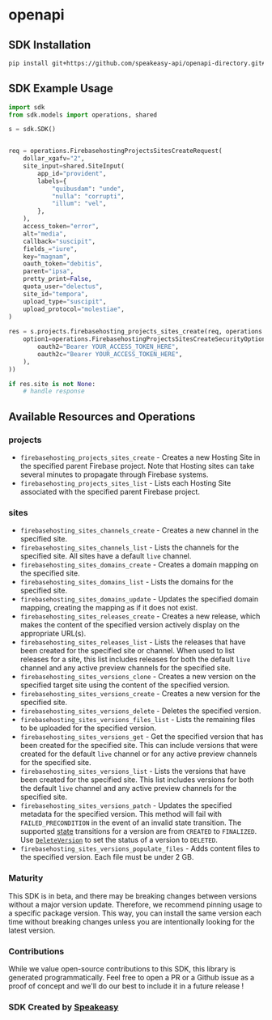 # openapi

<!-- Start SDK Installation -->
## SDK Installation

```bash
pip install git+https://github.com/speakeasy-api/openapi-directory.git#subdirectory=SDKs/googleapis.com/firebasehosting/v1beta1/python
```
<!-- End SDK Installation -->

## SDK Example Usage
<!-- Start SDK Example Usage -->
```python
import sdk
from sdk.models import operations, shared

s = sdk.SDK()


req = operations.FirebasehostingProjectsSitesCreateRequest(
    dollar_xgafv="2",
    site_input=shared.SiteInput(
        app_id="provident",
        labels={
            "quibusdam": "unde",
            "nulla": "corrupti",
            "illum": "vel",
        },
    ),
    access_token="error",
    alt="media",
    callback="suscipit",
    fields_="iure",
    key="magnam",
    oauth_token="debitis",
    parent="ipsa",
    pretty_print=False,
    quota_user="delectus",
    site_id="tempora",
    upload_type="suscipit",
    upload_protocol="molestiae",
)
    
res = s.projects.firebasehosting_projects_sites_create(req, operations.FirebasehostingProjectsSitesCreateSecurity(
    option1=operations.FirebasehostingProjectsSitesCreateSecurityOption1(
        oauth2="Bearer YOUR_ACCESS_TOKEN_HERE",
        oauth2c="Bearer YOUR_ACCESS_TOKEN_HERE",
    ),
))

if res.site is not None:
    # handle response
```
<!-- End SDK Example Usage -->

<!-- Start SDK Available Operations -->
## Available Resources and Operations


### projects

* `firebasehosting_projects_sites_create` - Creates a new Hosting Site in the specified parent Firebase project. Note that Hosting sites can take several minutes to propagate through Firebase systems.
* `firebasehosting_projects_sites_list` - Lists each Hosting Site associated with the specified parent Firebase project.

### sites

* `firebasehosting_sites_channels_create` - Creates a new channel in the specified site.
* `firebasehosting_sites_channels_list` - Lists the channels for the specified site. All sites have a default `live` channel.
* `firebasehosting_sites_domains_create` - Creates a domain mapping on the specified site.
* `firebasehosting_sites_domains_list` - Lists the domains for the specified site.
* `firebasehosting_sites_domains_update` - Updates the specified domain mapping, creating the mapping as if it does not exist.
* `firebasehosting_sites_releases_create` - Creates a new release, which makes the content of the specified version actively display on the appropriate URL(s).
* `firebasehosting_sites_releases_list` - Lists the releases that have been created for the specified site or channel. When used to list releases for a site, this list includes releases for both the default `live` channel and any active preview channels for the specified site.
* `firebasehosting_sites_versions_clone` - Creates a new version on the specified target site using the content of the specified version.
* `firebasehosting_sites_versions_create` - Creates a new version for the specified site.
* `firebasehosting_sites_versions_delete` - Deletes the specified version.
* `firebasehosting_sites_versions_files_list` - Lists the remaining files to be uploaded for the specified version.
* `firebasehosting_sites_versions_get` - Get the specified version that has been created for the specified site. This can include versions that were created for the default `live` channel or for any active preview channels for the specified site.
* `firebasehosting_sites_versions_list` - Lists the versions that have been created for the specified site. This list includes versions for both the default `live` channel and any active preview channels for the specified site.
* `firebasehosting_sites_versions_patch` -  Updates the specified metadata for the specified version. This method will fail with `FAILED_PRECONDITION` in the event of an invalid state transition. The supported [state](../sites.versions#versionstatus) transitions for a version are from `CREATED` to `FINALIZED`. Use [`DeleteVersion`](delete) to set the status of a version to `DELETED`.
* `firebasehosting_sites_versions_populate_files` -  Adds content files to the specified version. Each file must be under 2 GB.
<!-- End SDK Available Operations -->

### Maturity

This SDK is in beta, and there may be breaking changes between versions without a major version update. Therefore, we recommend pinning usage
to a specific package version. This way, you can install the same version each time without breaking changes unless you are intentionally
looking for the latest version.

### Contributions

While we value open-source contributions to this SDK, this library is generated programmatically.
Feel free to open a PR or a Github issue as a proof of concept and we'll do our best to include it in a future release !

### SDK Created by [Speakeasy](https://docs.speakeasyapi.dev/docs/using-speakeasy/client-sdks)
